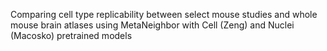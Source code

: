 Comparing cell type replicability between select mouse studies and whole mouse brain atlases using 
MetaNeighbor with Cell (Zeng) and Nuclei (Macosko) pretrained models
